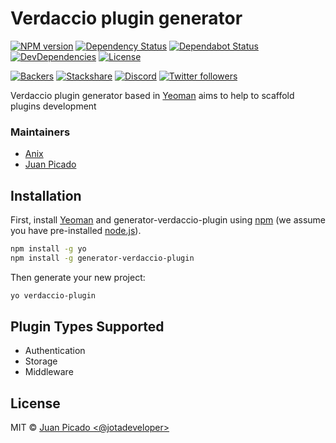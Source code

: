 # Verdaccio plugin generator

[![NPM version][npm-image]][npm-url]
[![Dependency Status][daviddm-image]][daviddm-url]
[![Dependabot Status](https://api.dependabot.com/badges/status?host=github&repo=verdaccio/generator-verdaccio-plugin)](https://dependabot.com)
[![DevDependencies](https://david-dm.org/verdaccio/generator-verdaccio-plugin/master/dev-status.svg)](https://david-dm.org/verdaccio/generator-verdaccio-plugin/master?type=dev)
[![License](https://img.shields.io/github/license/verdaccio/generator-verdaccio-plugin)](./LICENSE)

[![Backers](https://opencollective.com/verdaccio/tiers/backer/badge.svg?label=Backer&color=brightgreen)](https://opencollective.com/verdaccio)
[![Stackshare](https://img.shields.io/badge/Follow%20on-StackShare-blue.svg?logo=stackshare&style=flat)](https://stackshare.io/verdaccio)
[![Discord](https://img.shields.io/discord/388674437219745793?logo=discord)](http://chat.verdaccio.org/)
[![Twitter followers](https://img.shields.io/twitter/follow/verdaccio_npm.svg?style=social&label=Follow)](https://twitter.com/verdaccio_npm)

Verdaccio plugin generator based in [Yeoman](http://yeoman.io) aims to help to scaffold plugins development

### Maintainers

* [Anix](https://github.com/anikethsaha)
* [Juan Picado](https://github.com/juanpicado)

## Installation

First, install [Yeoman](http://yeoman.io) and generator-verdaccio-plugin using [npm](https://www.npmjs.com/) (we assume you have pre-installed [node.js](https://nodejs.org/)).

```bash
npm install -g yo
npm install -g generator-verdaccio-plugin
```

Then generate your new project:

```bash
yo verdaccio-plugin
```

## Plugin Types Supported

- Authentication
- Storage
- Middleware


## License

MIT © [Juan Picado &lt;@jotadeveloper&gt;]()

[npm-image]: https://badge.fury.io/js/generator-verdaccio-plugin.svg
[npm-url]: https://npmjs.org/package/generator-verdaccio-plugin
[daviddm-image]: https://david-dm.org/verdaccio/generator-verdaccio-plugin.svg?theme=shields.io
[daviddm-url]: https://david-dm.org/verdaccio/generator-verdaccio-plugin
